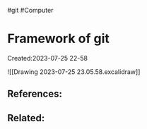 #git #Computer
# Framework of git
Created:2023-07-25 22-58

![[Drawing 2023-07-25 23.05.58.excalidraw]]

## References:

## Related:



